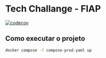 # Tech Challange - FIAP

[![codecov](https://codecov.io/gh/brunoalbrito/tech-challange-fiap/graph/badge.svg?token=FW8FL3RML6)](https://codecov.io/gh/brunoalbrito/tech-challange-fiap)


## Como executar o projeto

```bash
docker compose -f compose-prod.yaml up
```